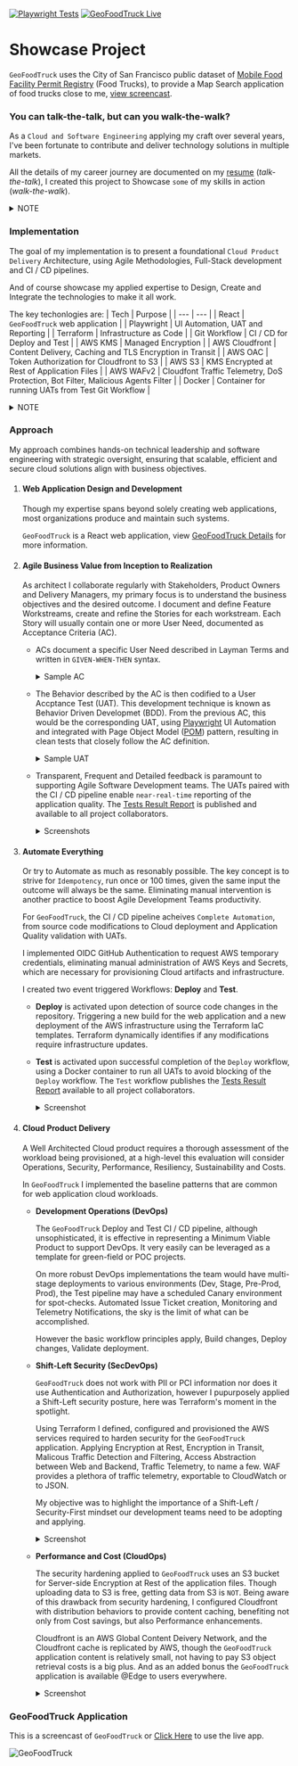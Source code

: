 [![Playwright Tests](https://github.com/fredmerlo/geofoodtruck/actions/workflows/test.yml/badge.svg)](https://geofoodtruck-test-report.s3.amazonaws.com/index.html)
[![GeoFoodTruck Live](https://github.com/fredmerlo/geofoodtruck/actions/workflows/deploy.yml/badge.svg)](https://geofoodtruck-test-report.s3.amazonaws.com/geofoodtruck.html)
# Showcase Project
`GeoFoodTruck` uses the City of San Francisco public dataset of [Mobile Food Facility Permit Registry](https://data.sfgov.org/Economy-and-Community/Mobile-Food-Facility-Permit/rqzj-sfat/about_data) (Food Trucks), to provide a Map Search application of food trucks close to me, [view screencast](#geofoodtruck-application).

### You can talk-the-talk, but can you walk-the-walk?
As a `Cloud and Software Engineering` applying my craft over several years, I've been fortunate to contribute and deliver technology solutions in multiple markets.

All the details of my career journey are documented on my [resume](https://www.linkedin.com/in/fred-merlo-ab4b10) (*talk-the-talk*), I created this project to Showcase `some` of my skills in action (*walk-the-walk*). 
<details>
<summary>NOTE</summary>

#### Attribution
- I am the `Owner` of the `GeoFoodTruck` repository.
- I am the `Sole Contributor` on the `GeoFoodTruck` repository.
- My `Creative Efforts` produced all code artifacts in the `GeoFoodTruck` repository.

  **Excluding boilerplate React web application elements**

  **All 3rd-party Datasets, Frameworks and Libraries, are owned by their respective creators**
</details>

### Implementation
The goal of my implementation is to present a foundational `Cloud Product Delivery` Architecture, using Agile Methodologies, Full-Stack development and CI / CD pipelines. 

And of course showcase my applied expertise to Design, Create and Integrate the technologies to make it all work.

The key techonlogies are:
| Tech | Purpose |
| --- | --- |
| React | `GeoFoodTruck` web application |
| Playwright | UI Automation, UAT and Reporting |
| Terraform | Infrastructure as Code |
| Git Workflow | CI / CD for Deploy and Test |
| AWS KMS | Managed Encryption |
| AWS Cloudfront | Content Delivery, Caching and TLS Encryption in Transit |
| AWS OAC | Token Authorization for Cloudfront to S3 |
| AWS S3 | KMS Encrypted at Rest of Application Files |
| AWS WAFv2 | Cloudfont Traffic Telemetry, DoS Protection, Bot Filter, Malicious Agents Filter |
| Docker | Container for running UATs from Test Git Workflow |
<details>
<summary>NOTE</summary>

#### Disclaimer
Though my implementation uses a specific techonlogy stack, the general `Cloud Product Delivery` Architecture pattern is applicable with most CSP, IaC or CI / CD.

I do not promote or endorse any of the technologies used in my implementation. My technology selection criteria basically boiled down to the following:

1. Least effort to business value objective, my use case objective is to have a complete integration with least overhead.
2. Learning/Updating technical expertise is worth the extra effort, ie: Git Workflow Playwright with Docker, Terraform WAFv2 updates.
3. Some things are just cool and fun (maybe a lil painful), ie: Leaflet and Leaflet React.
</details>

### Approach
My approach combines hands-on technical leadership and software engineering with strategic oversight, ensuring that scalable, efficient and secure cloud solutions align with business objectives.

1. #### Web Application Design and Development
   Though my expertise spans beyond solely creating web applications, most organizations produce and maintain such systems.

   `GeoFoodTruck` is a React web application, view [GeoFoodTruck Details](/DETAILS.md) for more information.
2. #### Agile Business Value from Inception to Realization
   As architect I collaborate regularly with Stakeholders, Product Owners and Delivery Managers, my primary focus is to understand the business objectives and the desired outcome. I document and define Feature Workstreams, create and refine the Stories for each workstream. Each Story will usually contain one or more User Need, documented as Acceptance Criteria (AC).
   - ACs document a specific User Need described in Layman Terms and written in `GIVEN-WHEN-THEN` syntax.
      <details>
      <summary>Sample AC</summary>
      
      ```
      GIVEN I see my location marker
      WHEN I click on my location marker
      THEN I should see a popup with the text "You are here"
      ```
      </details>
   - The Behavior described by the AC is then codified to a User Accptance Test (UAT). This development technique is known as Behavior Driven Developmet (BDD). From the previous AC, this would be the corresponding UAT, using [Playwright](https://playwright.dev) UI Automation and integrated with Page Object Model ([POM](https://playwright.dev/docs/pom)) pattern, resulting in clean tests that closely follow the AC definition.
      <details>
      <summary>Sample UAT</summary>

      ```
      test('My Location Marker', async () => {
         // POM instance
         const mapPage = new MapPage(page);

         // GIVEN I see my location marker
         await mapPage.hasButton('Marker');

         // WHEN I click on my location marker
         await mapPage.clickButton('Marker');

         // THEN I should see a popup
         await mapPage.isPopupOpen();

         // with the text "You are here"
         await mapPage.hasPopupText('You are here');
      });
      ```
      </details>
   - Transparent, Frequent and Detailed feedback is paramount to supporting Agile Software Development teams. The UATs paired with the CI / CD pipeline enable `near-real-time` reporting of the application quality. The [Tests Result Report](https://geofoodtruck-test-report.s3.amazonaws.com/index.html) is published and available to all project collaborators.
      <details>
         <summary>Screenshots</summary>

      **Happy Path**
      ![Tests Result Happy](https://geofoodtruck-test-report.s3.amazonaws.com/tests-result-happy.png)

      **Less-Happy Path**
      ![Tests Result Less-Happy](https://geofoodtruck-test-report.s3.amazonaws.com/tests-result-less-happy.png)
      </details>

3. #### Automate Everything
   Or try to Automate as much as resonably possible. The key concept is to strive for `Idempotency`, run once or 100 times, given the same input the outcome will always be the same. Eliminating manual intervention is another practice to boost Agile Development Teams productivity.

   For `GeoFoodTruck`, the CI / CD pipeline acheives `Complete Automation`, from source code modifications to Cloud deployment and Application Quality validation with UATs.

   I implemented OIDC GitHub Authentication to request AWS temporary credentials, eliminating manual administration of AWS Keys and Secrets, which are necessary for provisioning Cloud artifacts and infrastructure. 
   
   I created two event triggered Workflows: **Deploy** and **Test**.
   - **Deploy** is activated upon detection of source code changes in the repository. Triggering a new build for the web application and a new deployment of the AWS infrastructure using the Terraform IaC templates. Terraform dynamically identifies if any modifications require infrastructure updates.
   - **Test** is activated upon successful completion of the `Deploy` workflow, using a Docker container to run all UATs to avoid blocking of the `Deploy` workflow. The `Test` workflow publishes the [Tests Result Report](https://geofoodtruck-test-report.s3.amazonaws.com/index.html) available to all project collaborators.
      <details>
      <summary>Screenshot</summary>

      **Deploy and Test in Action**

      ![CI-CD Workflow](https://geofoodtruck-test-report.s3.amazonaws.com/geofoodtruck-ci-cd.gif) 
      </details>
4. #### Cloud Product Delivery
   A Well Architected Cloud product requires a thorough assessment of the workload being provisioned, at a high-level this evaluation will consider Operations, Security, Performance, Resiliency, Sustainability and Costs.

   In `GeoFoodTruck` I implemented the baseline patterns that are common for web application cloud workloads.

   - **Development Operations (DevOps)**

     The `GeoFoodTruck` Deploy and Test CI / CD pipeline, although unsophisticated, it is effective in representing a Minimum Viable Product to support DevOps. It very easily can be leveraged as a template for green-field or POC projects.

     On more robust DevOps implementations the team would have multi-stage deployments to various environments (Dev, Stage, Pre-Prod, Prod), the Test pipeline may have a scheduled Canary environment for spot-checks. Automated Issue Ticket creation, Monitoring and Telemetry Notifications, the sky is the limit of what can be accomplished.

     However the basic workflow principles apply, Build changes, Deploy changes, Validate deployment. 

   - **Shift-Left Security (SecDevOps)**

     `GeoFoodTruck` does not work with PII or PCI information nor does it use Authentication and Authorization, however I pupurposely applied a Shift-Left security posture, here was Terraform's moment in the spotlight.

     Using Terraform I defined, configured and provisioned the AWS services required to harden security for the `GeoFoodTruck` application. Applying Encryption at Rest, Encryption in Transit, Malicous Traffic Detection and Filtering, Access Abstraction between Web and Backend, Traffic Telemetry, to name a few. WAF provides a plethora of traffic telemetry, exportable to CloudWatch or to JSON.

     My objective was to highlight the importance of a Shift-Left / Security-First mindset our development teams need to be adopting and applying.
     <details>
     <summary>Screenshot</summary>

     **Couple WAF Dashboards**

     ![Bot Detection](https://geofoodtruck-test-report.s3.amazonaws.com/waf-bot-detection.png)
     ![Sampled Requests](https://geofoodtruck-test-report.s3.amazonaws.com/waf-sampled-request.png)
     </details>

   - **Performance and Cost (CloudOps)**

     The security hardening applied to `GeoFoodTruck` uses an S3 bucket for Server-side Encryption at Rest of the application files. Though uploading data to S3 is free, getting data from S3 is `NOT`.
     Being aware of this drawback from security hardening, I configured Cloudfront with distribution behaviors to provide content caching, benefiting not only from Cost savings, but also Performance enhancements.

     Cloudfront is an AWS Global Content Deivery Network, and the Cloudfront cache is replicated by AWS, though the `GeoFoodTruck` application content is relatively small, not having to pay S3 object retrieval costs is a big plus. And as an added bonus the `GeoFoodTruck` application is available @Edge to users everywhere.
     <details>
     <summary>Screenshot</summary>

     **Cloudfront Cache Metrics**

     ![Cloudfront Cache](https://geofoodtruck-test-report.s3.amazonaws.com/cloudfront-cache.png)
     </details>

### GeoFoodTruck Application
This is a screencast of `GeoFoodTruck` or [Click Here](https://geofoodtruck-test-report.s3.amazonaws.com/geofoodtruck.html) to use the live app.

![GeoFoodTruck](https://raw.githubusercontent.com/fredmerlo/geofoodtruck/main/geofoodtruck.gif)

